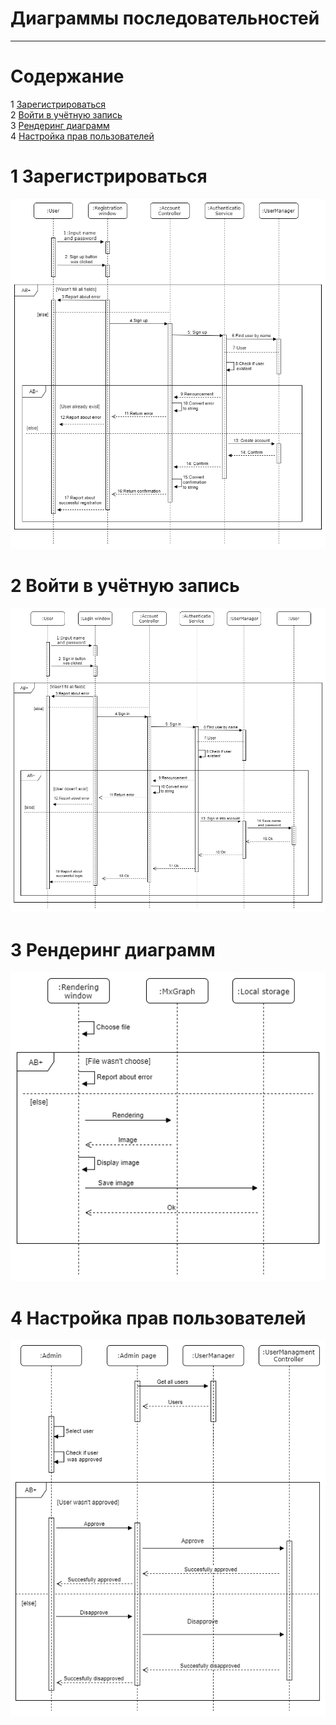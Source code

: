 # Диаграммы последовательностей
---

# Содержание
1 [Зарегистрироваться](#reg)  
2 [Войти в учётную запись](#login)  
3 [Рендеринг диаграмм](#ren)  
4 [Настройка прав пользователей](#config)

<a name="reg"/>

# 1 Зарегистрироваться
![Зарегистрироваться](Sequence.Registration.png)

<a name="login"/>

# 2 Войти в учётную запись
![Войти в учётную записть](Sequence.SignIn.png)

<a name="ren"/>

# 3 Рендеринг диаграмм
![Войти в учётную записть](Sequence.Rendering.png)

<a name="config"/>

# 4 Настройка прав пользователей
![Войти в учётную записть](Sequence.UserConfig.png)
